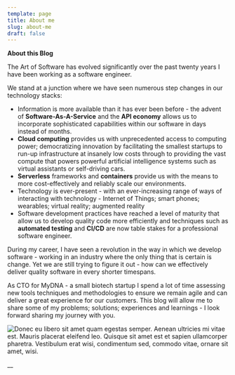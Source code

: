 ```yaml
---
template: page
title: About me
slug: about-me
draft: false
---
```

**About this Blog**

The Art of Software has evolved significantly over the past twenty years I have been working as a software engineer.

We stand at a junction where we have seen numerous step changes in our technology stacks:

* Information is more available than it has ever been before - the advent of **Software-As-A-Service**  and the **API economy** allows us to incorporate sophisticated capabilities within our software in days instead of months.
* **Cloud computing** provides us with unprecedented access to computing power; democratizing innovation by facilitating the smallest startups to run-up infrastructure at insanely low costs through to providing the vast compute that powers powerful artificial intelligence systems such as virtual assistants or self-driving cars.
* **Serverless** frameworks and **containers** provide us with the means to more cost-effectively and reliably scale our environments.
* Technology is ever-present - with an ever-increasing range of ways of interacting with technology - Internet of Things; smart phones; wearables; virtual reality; augmented reality
* Software development practices have reached a level of maturity that allow us to develop quality code more efficiently and techniques such as **automated testing** and **CI/CD** are now table stakes for a professional software engineer.

During my career, I have seen a revolution in the way in which we develop software - working in an industry where the only thing that is certain is change. Yet we are still trying to figure it out - how can we effectively deliver quality software in every shorter timespans.

As CTO for MyDNA - a small biotech startup I spend a lot of time assessing new tools techniques and methodologies to ensure we remain agile and can deliver a great experience for our customers. This blog will allow me to share some of my problems; solutions; experiences and learnings - I look forward sharing my journey with you.



![Donec eu libero sit amet quam egestas semper. Aenean ultricies mi vitae est. Mauris placerat eleifend leo. Quisque sit amet est et sapien ullamcorper pharetra. Vestibulum erat wisi, condimentum sed, commodo vitae, ornare sit amet, wisi.](/media/image-2.jpg)

__
